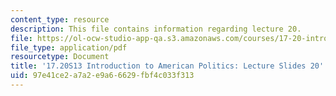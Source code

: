 ```yaml
---
content_type: resource
description: This file contains information regarding lecture 20.
file: https://ol-ocw-studio-app-qa.s3.amazonaws.com/courses/17-20-introduction-to-american-politics-spring-2013/97e41ce2a7a2e9a66629fbf4c033f313_MIT17_20S13_Lecture20.pdf
file_type: application/pdf
resourcetype: Document
title: '17.20S13 Introduction to American Politics: Lecture Slides 20'
uid: 97e41ce2-a7a2-e9a6-6629-fbf4c033f313
---
```

